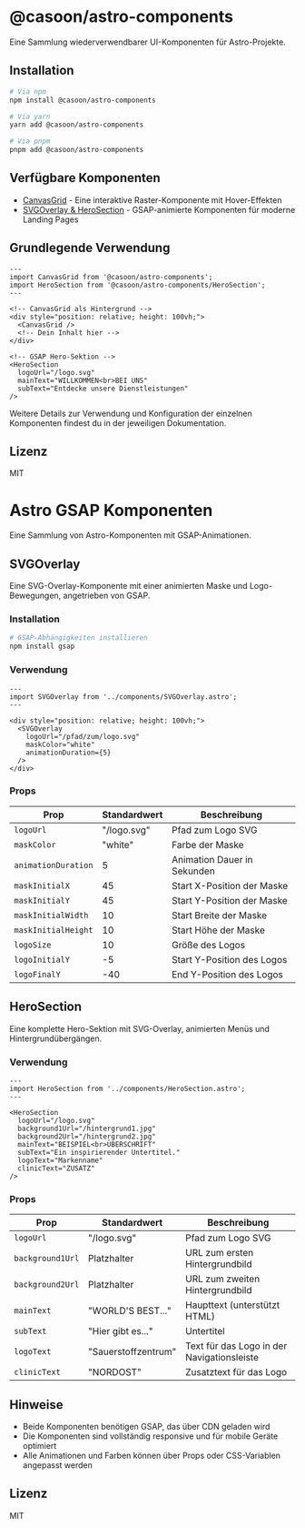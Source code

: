 # @casoon/astro-components

Eine Sammlung wiederverwendbarer UI-Komponenten für Astro-Projekte.

## Installation

```bash
# Via npm
npm install @casoon/astro-components

# Via yarn
yarn add @casoon/astro-components

# Via pnpm
pnpm add @casoon/astro-components
```

## Verfügbare Komponenten

- [CanvasGrid](docs/CanvasGrid.md) - Eine interaktive Raster-Komponente mit Hover-Effekten
- [SVGOverlay & HeroSection](docs/GSAPKomponenten.md) - GSAP-animierte Komponenten für moderne Landing Pages

## Grundlegende Verwendung

```astro
---
import CanvasGrid from '@casoon/astro-components';
import HeroSection from '@casoon/astro-components/HeroSection';
---

<!-- CanvasGrid als Hintergrund -->
<div style="position: relative; height: 100vh;">
  <CanvasGrid />
  <!-- Dein Inhalt hier -->
</div>

<!-- GSAP Hero-Sektion -->
<HeroSection 
  logoUrl="/logo.svg"
  mainText="WILLKOMMEN<br>BEI UNS"
  subText="Entdecke unsere Dienstleistungen"
/>
```

Weitere Details zur Verwendung und Konfiguration der einzelnen Komponenten findest du in der jeweiligen Dokumentation.

## Lizenz

MIT 

# Astro GSAP Komponenten

Eine Sammlung von Astro-Komponenten mit GSAP-Animationen.

## SVGOverlay

Eine SVG-Overlay-Komponente mit einer animierten Maske und Logo-Bewegungen, angetrieben von GSAP.

### Installation

```bash
# GSAP-Abhängigkeiten installieren
npm install gsap
```

### Verwendung

```astro
---
import SVGOverlay from '../components/SVGOverlay.astro';
---

<div style="position: relative; height: 100vh;">
  <SVGOverlay 
    logoUrl="/pfad/zum/logo.svg"
    maskColor="white"
    animationDuration={5}
  />
</div>
```

### Props

| Prop | Standardwert | Beschreibung |
|------|--------------|--------------|
| `logoUrl` | "/logo.svg" | Pfad zum Logo SVG |
| `maskColor` | "white" | Farbe der Maske |
| `animationDuration` | 5 | Animation Dauer in Sekunden |
| `maskInitialX` | 45 | Start X-Position der Maske |
| `maskInitialY` | 45 | Start Y-Position der Maske |
| `maskInitialWidth` | 10 | Start Breite der Maske |
| `maskInitialHeight` | 10 | Start Höhe der Maske |
| `logoSize` | 10 | Größe des Logos |
| `logoInitialY` | -5 | Start Y-Position des Logos |
| `logoFinalY` | -40 | End Y-Position des Logos |

## HeroSection

Eine komplette Hero-Sektion mit SVG-Overlay, animierten Menüs und Hintergrundübergängen.

### Verwendung

```astro
---
import HeroSection from '../components/HeroSection.astro';
---

<HeroSection 
  logoUrl="/logo.svg"
  background1Url="/hintergrund1.jpg"
  background2Url="/hintergrund2.jpg"
  mainText="BEISPIEL<br>ÜBERSCHRIFT"
  subText="Ein inspirierender Untertitel."
  logoText="Markenname"
  clinicText="ZUSATZ"
/>
```

### Props

| Prop | Standardwert | Beschreibung |
|------|--------------|--------------|
| `logoUrl` | "/logo.svg" | Pfad zum Logo SVG |
| `background1Url` | Platzhalter | URL zum ersten Hintergrundbild |
| `background2Url` | Platzhalter | URL zum zweiten Hintergrundbild |
| `mainText` | "WORLD'S BEST..." | Haupttext (unterstützt HTML) |
| `subText` | "Hier gibt es..." | Untertitel |
| `logoText` | "Sauerstoffzentrum" | Text für das Logo in der Navigationsleiste |
| `clinicText` | "NORDOST" | Zusatztext für das Logo |

## Hinweise

- Beide Komponenten benötigen GSAP, das über CDN geladen wird
- Die Komponenten sind vollständig responsive und für mobile Geräte optimiert
- Alle Animationen und Farben können über Props oder CSS-Variablen angepasst werden

## Lizenz

MIT 